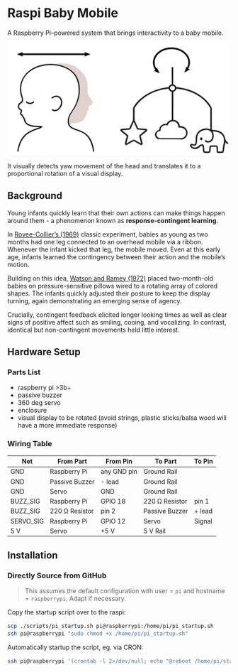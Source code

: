 # Raspi Baby Mobile

A Raspberry Pi–powered system that brings interactivity to a baby mobile.

![](./doc/baby_yaw_mobile_rotation.svg)

It visually detects yaw movement of the head and translates it to a proportional rotation of a visual display.

## Background

Young infants quickly learn that their own actions can make things happen around them - a phenomenon known as **response-contingent learning**.

In [Rovee-Collier’s (1969)](https://www.sciencedirect.com/science/article/abs/pii/0022096569900253)
classic experiment,
babies as young as two months had one leg connected to an overhead mobile via a ribbon.
Whenever the infant kicked that leg, the mobile moved.
Even at this early age,
infants learned the contingency between their action and the mobile’s motion.

Building on this idea, [Watson and Ramey (1972)](https://psycnet.apa.org/record/1973-28652-001)
placed two-month-old babies on pressure-sensitive pillows wired to a rotating array of colored shapes.
The infants quickly adjusted their posture to keep the display turning,
again demonstrating an emerging sense of agency.

Crucially, contingent feedback elicited longer looking times as well as clear signs of positive affect such as smiling, cooing, and vocalizing.
In contrast, identical but non-contingent movements held little interest.

## Hardware Setup

### Parts List

- raspberry pi >3b+
- passive buzzer
- 360 deg servo
- enclosure
- visual display to be rotated (avoid strings, plastic sticks/balsa wood will have a more immediate response)

### Wiring Table

| Net        | From Part      | From Pin                      | To Part        | To Pin |
|------------|----------------|------------------------------|----------------|--------|
| GND        | Raspberry Pi   | any GND pin                  | Ground Rail    |        |
| GND        | Passive Buzzer | - lead                       | Ground Rail    |        |
| GND        | Servo          | GND                          | Ground Rail    |        |
| BUZZ_SIG   | Raspberry Pi   | GPIO 18                      | 220 Ω Resistor | pin 1  |
| BUZZ_SIG   | 220 Ω Resistor | pin 2                        | Passive Buzzer | + lead |
| SERVO_SIG  | Raspberry Pi   | GPIO 12                      | Servo          | Signal |
| 5 V        | Servo          | +5 V                         | 5 V Rail       |        |

## Installation

### Directly Source from GitHub

> This assumes the default configuration with user = `pi` and hostname = `raspberrypi`. Adapt if necessary.

Copy the startup script over to the raspi:

```bash
scp ./scripts/pi_startup.sh pi@raspberrypi:/home/pi/pi_startup.sh
ssh pi@raspberrypi "sudo chmod +x /home/pi/pi_startup.sh"
```

Automatically startup the script, eg. via CRON:

```bash
ssh pi@raspberrypi '(crontab -l 2>/dev/null; echo "@reboot /home/pi/startup.sh >> /home/pi/startup.log 2>&1") | crontab -'
```
